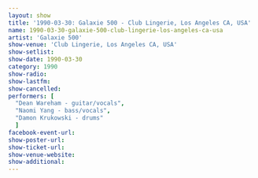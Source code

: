 ```yaml
---
layout: show
title: '1990-03-30: Galaxie 500 - Club Lingerie, Los Angeles CA, USA'
name: 1990-03-30-galaxie-500-club-lingerie-los-angeles-ca-usa
artist: 'Galaxie 500'
show-venue: 'Club Lingerie, Los Angeles CA, USA'
show-setlist: 
show-date: 1990-03-30
category: 1990
show-radio: 
show-lastfm: 
show-cancelled: 
performers: [
  "Dean Wareham - guitar/vocals",
  "Naomi Yang - bass/vocals",
  "Damon Krukowski - drums"
  ]
facebook-event-url: 
show-poster-url: 
show-ticket-url: 
show-venue-website: 
show-additional: 
---
```


